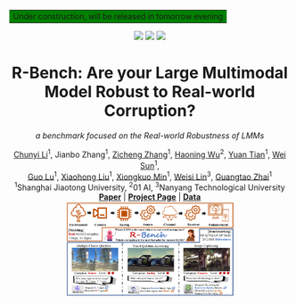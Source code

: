 <table><tr><td bgcolor=green> Under construction, will be released in tomorrow evening</td></tr></table>

<div align="center">
    
    
 <div>
  <a href="https://github.com/lcysyzxdxc/"><img src="https://hits.seeyoufarm.com/api/count/incr/badge.svg?url=https%3A%2F%2Fgithub.com%2FQ-Future%2FR-Bench&count_bg=%23E97EBA&title_bg=%23555555&icon=&icon_color=%23E7E7E7&title=visitors&edge_flat=false"/></a>
  <a href="https://github.com/Q-Future/R-Bench"><img src="https://img.shields.io/github/stars/lcysyzxdxc/R-Bench"/></a>
  <a href="https://huggingface.co/datasets/lcysyzxdxc/R-Bench"><img src="https://img.shields.io/badge/Data-Release-green"></a>
 </div>

 <h1>R-Bench: Are your Large Multimodal Model Robust to Real-world Corruption?</h1>

 _a benchmark focused on the Real-world Robustness of LMMs_

 <div>
      <a href="https://lcysyzxdxc.github.io" target="_blank">Chunyi Li</a><sup>1</sup>,
      Jianbo Zhang<sup>1</sup>,
      <a href="https://zzc-1998.github.io/" target="_blank">Zicheng Zhang</a><sup>1</sup>,
      <a href="https://teowu.github.io/" target="_blank">Haoning Wu</a><sup>2</sup>,
      <a href="https://scholar.google.com/citations?user=Kzd0qtsAAAAJ&hl/" target="_blank">Yuan Tian</a><sup>1</sup>,
      <a href="https://scholar.google.com/citations?user=nDlEBJ8AAAAJ&hl/" target="_blank">Wei Sun</a><sup>1</sup>,
 </div>

 <div>
      <a href="https://guolusjtu.github.io/guoluhomepage/" target="_blank">Guo Lu</a><sup>1</sup>,
      <a href="https://jhc.sjtu.edu.cn/~xiaohongliu/" target="_blank">Xiaohong Liu</a><sup>1</sup>,
      <a href="https://minxiongkuo.github.io/" target="_blank">Xiongkuo Min</a><sup>1</sup>,
      <a href="https://personal.ntu.edu.sg/wslin/Home.html" target="_blank">Weisi Lin</a><sup>3</sup>,
      <a href="https://ee.sjtu.edu.cn/en/FacultyDetail.aspx?id=24&infoid=153&flag=153" target="_blank">Guangtao Zhai</a><sup>1</sup>
 </div>
 <div>
  <sup>1</sup>Shanghai Jiaotong University,  <sup>2</sup>01 AI,  <sup>3</sup>Nanyang Technological University
 </div> 
 <a href="https://github.com/Q-Future/R-Bench/blob/main/R_Bench_Preview.pdf"><strong>Paper</strong></a> |
 <a href="https://github.com/Q-Future/R-Bench"><strong>Project Page</strong></a> |
 <a href="https://huggingface.co/datasets/lcysyzxdxc/R-Bench"><strong>Data</strong></a> 
 <div style="width: 100%; text-align: center; margin:auto;">
      <img style="width:60%" src="spotlight.png">
 </div>
</div>

<div align="left">

